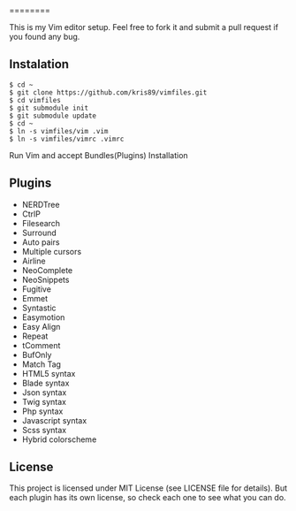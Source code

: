 
========

This is my Vim editor setup.
Feel free to fork it
and submit a pull request if you found any bug.

Instalation
-----------

    $ cd ~
    $ git clone https://github.com/kris89/vimfiles.git
    $ cd vimfiles
    $ git submodule init
    $ git submodule update
    $ cd ~
    $ ln -s vimfiles/vim .vim
    $ ln -s vimfiles/vimrc .vimrc

Run Vim and accept Bundles(Plugins) Installation

Plugins
----------------

* NERDTree
* CtrlP
* Filesearch
* Surround
* Auto pairs
* Multiple cursors
* Airline
* NeoComplete
* NeoSnippets
* Fugitive
* Emmet
* Syntastic
* Easymotion
* Easy Align
* Repeat
* tComment
* BufOnly
* Match Tag
* HTML5 syntax
* Blade syntax
* Json syntax
* Twig syntax
* Php syntax
* Javascript syntax
* Scss syntax
* Hybrid colorscheme

License
-------

This project is licensed under MIT License (see LICENSE file for details). But
each plugin has its own license, so check each one to see what you can do.
